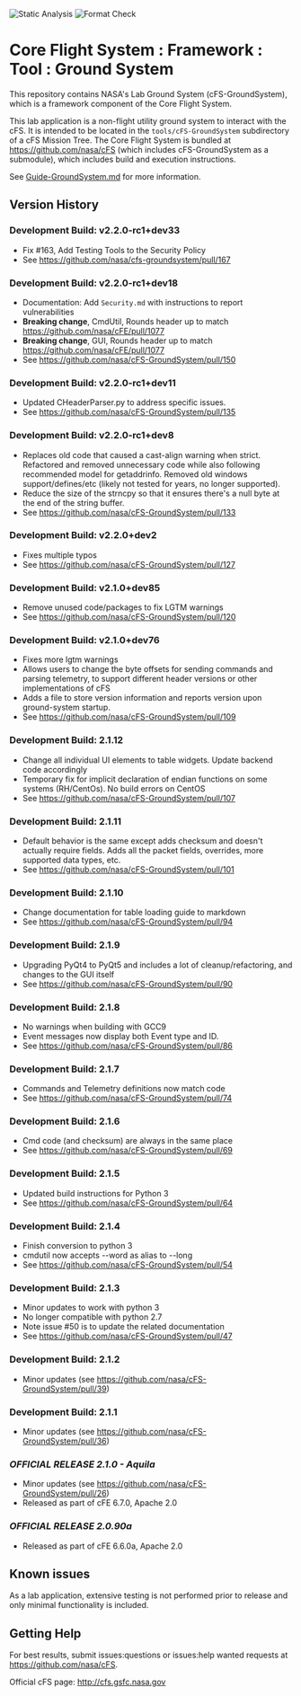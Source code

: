 ![Static Analysis](https://github.com/nasa/cFS-GroundSystem/workflows/Static%20Analysis/badge.svg)
![Format Check](https://github.com/nasa/cFS-GroundSystem/workflows/Format%20Check/badge.svg)

# Core Flight System : Framework : Tool : Ground System

This repository contains NASA's Lab Ground System (cFS-GroundSystem), which is a framework component of the Core Flight System.

This lab application is a non-flight utility ground system to interact with the cFS. It is intended to be located in the `tools/cFS-GroundSystem` subdirectory of a cFS Mission Tree. The Core Flight System is bundled at <https://github.com/nasa/cFS> (which includes cFS-GroundSystem as a submodule), which includes build and execution instructions.

See [Guide-GroundSystem.md](https://github.com/nasa/cFS-GroundSystem/blob/master/Guide-GroundSystem.md) for more information.

## Version History

### Development Build: v2.2.0-rc1+dev33

- Fix #163, Add Testing Tools to the Security Policy
- See <https://github.com/nasa/cfs-groundsystem/pull/167>

### Development Build: v2.2.0-rc1+dev18

- Documentation: Add `Security.md` with instructions to report vulnerabilities
- **Breaking change**, CmdUtil, Rounds header up to match <https://github.com/nasa/cFE/pull/1077>
- **Breaking change**, GUI, Rounds header up to match <https://github.com/nasa/cFE/pull/1077>
- See <https://github.com/nasa/cFS-GroundSystem/pull/150>

### Development Build: v2.2.0-rc1+dev11

- Updated CHeaderParser.py to address specific issues.
- See <https://github.com/nasa/cFS-GroundSystem/pull/135>

### Development Build: v2.2.0-rc1+dev8

- Replaces old code that caused a cast-align warning when strict. Refactored and removed unnecessary code while also following recommended model for getaddrinfo. Removed old windows support/defines/etc (likely not tested for years, no longer supported).
- Reduce the size of the strncpy so that it ensures there's a null byte at the end of the string buffer.
- See <https://github.com/nasa/cFS-GroundSystem/pull/133>

### Development Build: v2.2.0+dev2

 - Fixes multiple typos
- See <https://github.com/nasa/cFS-GroundSystem/pull/127>

### Development Build: v2.1.0+dev85

- Remove unused code/packages to fix LGTM warnings
- See <https://github.com/nasa/cFS-GroundSystem/pull/120>

### Development Build: v2.1.0+dev76

- Fixes more lgtm warnings
- Allows users to change the byte offsets for sending commands and parsing telemetry, to support different header versions or other implementations of cFS
- Adds a file to store version information and reports version upon ground-system startup.
- See <https://github.com/nasa/cFS-GroundSystem/pull/109>

### Development Build: 2.1.12

- Change all individual UI elements to table widgets. Update backend code accordingly
- Temporary fix for implicit declaration of endian functions on some systems (RH/CentOs). No build errors on CentOS
- See <https://github.com/nasa/cFS-GroundSystem/pull/107>

### Development Build: 2.1.11

- Default behavior is the same except adds checksum and doesn't actually require fields. Adds all the packet fields, overrides, more supported data types, etc.
- See <https://github.com/nasa/cFS-GroundSystem/pull/101>

### Development Build: 2.1.10

- Change documentation for table loading guide to markdown
- See <https://github.com/nasa/cFS-GroundSystem/pull/94>

### Development Build: 2.1.9

- Upgrading PyQt4 to PyQt5 and includes a lot of cleanup/refactoring, and changes to the GUI itself
- See <https://github.com/nasa/cFS-GroundSystem/pull/90>

### Development Build: 2.1.8

- No warnings when building with GCC9
- Event messages now display both Event type and ID.
- See <https://github.com/nasa/cFS-GroundSystem/pull/86>

### Development Build: 2.1.7

- Commands and Telemetry definitions now match code
- See <https://github.com/nasa/cFS-GroundSystem/pull/74>

### Development Build: 2.1.6

- Cmd code (and checksum) are always in the same place
- See <https://github.com/nasa/cFS-GroundSystem/pull/69>

### Development Build: 2.1.5

- Updated build instructions for Python 3
- See <https://github.com/nasa/cFS-GroundSystem/pull/64>

### Development Build: 2.1.4

- Finish conversion to python 3
- cmdutil now accepts --word as alias to --long
- See <https://github.com/nasa/cFS-GroundSystem/pull/54>

### Development Build: 2.1.3

- Minor updates to work with python 3
- No longer compatible with python 2.7
- Note issue #50 is to update the related documentation
- See <https://github.com/nasa/cFS-GroundSystem/pull/47>

### Development Build: 2.1.2

- Minor updates (see <https://github.com/nasa/cFS-GroundSystem/pull/39>)

### Development Build: 2.1.1

- Minor updates (see <https://github.com/nasa/cFS-GroundSystem/pull/36>)

### **_OFFICIAL RELEASE 2.1.0 - Aquila_**

- Minor updates (see <https://github.com/nasa/cFS-GroundSystem/pull/26>)
- Released as part of cFE 6.7.0, Apache 2.0

### **_OFFICIAL RELEASE 2.0.90a_**

- Released as part of cFE 6.6.0a, Apache 2.0

## Known issues

As a lab application, extensive testing is not performed prior to release and only minimal functionality is included.

## Getting Help

For best results, submit issues:questions or issues:help wanted requests at <https://github.com/nasa/cFS>.

Official cFS page: <http://cfs.gsfc.nasa.gov>
